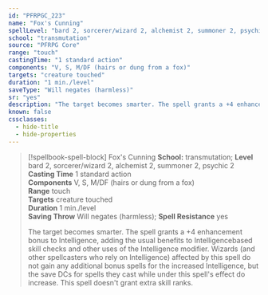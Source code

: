 ```yaml
---
id: "PFRPGC_223"
name: "Fox's Cunning"
spellLevel: "bard 2, sorcerer/wizard 2, alchemist 2, summoner 2, psychic 2"
school: "transmutation"
source: "PFRPG Core"
range: "touch"
castingTime: "1 standard action"
components: "V, S, M/DF (hairs or dung from a fox)"
targets: "creature touched"
duration: "1 min./level"
saveType: "Will negates (harmless)"
sr: "yes"
description: "The target becomes smarter. The spell grants a +4 enhancement bonus to Intelligence, adding the usual benefits to Intelligencebased skill checks and other uses of the Intelligence modifier.  Wizards (and other spellcasters who rely on Intelligence) affected by this spell do not gain any additional bonus spells for the increased Intelligence, but the save DCs for spells they cast while under this spell's effect do increase. This spell doesn't grant extra skill ranks."
known: false
cssclasses:
  - hide-title
  - hide-properties
---
```


> [!spellbook-spell-block] Fox's Cunning
> **School:** transmutation; **Level** bard 2, sorcerer/wizard 2, alchemist 2, summoner 2, psychic 2
> **Casting Time** 1 standard action  
> **Components** V, S, M/DF (hairs or dung from a fox)  
> **Range** touch  
> **Targets** creature touched  
> **Duration** 1 min./level  
> **Saving Throw** Will negates (harmless); **Spell Resistance** yes
> 
> The target becomes smarter. The spell grants a +4 enhancement bonus to Intelligence, adding the usual benefits to Intelligencebased skill checks and other uses of the Intelligence modifier.  Wizards (and other spellcasters who rely on Intelligence) affected by this spell do not gain any additional bonus spells for the increased Intelligence, but the save DCs for spells they cast while under this spell's effect do increase. This spell doesn't grant extra skill ranks.